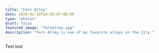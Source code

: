 ```yaml
---
title: "Fern Alley"
date: 2020-01-10T14:34:07-08:00
type: "photos"
draft: false 
featured_image: "fernalley.jpg"
description: "Fern Alley is one of my favorite alleys in the City." 
---
```


Test test